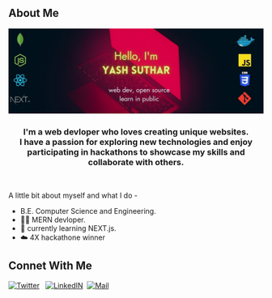
<h2>About Me</h2>
<img src="https://github.com/Yash636261/yash636261/blob/main/GIthub_banner.jpg?raw=true" alt"banner image">
<div align="center">

<h3>
I'm a web devloper who loves creating unique websites.<br>
I have a passion for exploring new technologies and enjoy participating in hackathons to showcase my skills and collaborate with others.
</h3>


</div>
<br/>

A little bit about myself and what I do - 
-  B.E. Computer Science and Engineering.
- 🧑‍🔧 MERN devloper.
- 🚀 currently learning NEXT.js.
- ☁️ 4X hackathone winner

<h2>Connet With Me</h2>
<a href="https://twitter.com/yash__dev"><img src="https://cdn1.iconfinder.com/data/icons/somacro___dpi_social_media_icons_by_vervex-dfjq/500/twitter.png" alt="Twitter" width"32" height="32"></a> &nbsp;
<a href="https://www.linkedin.com/in/yash-suthar-22339124a"><img src="https://www.effa.nl/wp-content/uploads/2018/01/linkedin-logo.png" alt="LinkedIN" width"32" height="32"></a>&nbsp; 
<a href="https://mail.google.com/mail/u/0/?hl=en/#advanced-search/to=ysuthar8055%40gmail.com&query=in%3Adraft&isrefinement=true&todisplay=Yash+Suthar?compose=new"><img src="https://cdn1.iconfinder.com/data/icons/basic-22/512/1047_fav_msg_c-512.png" alt="Mail" width"32" height="32"></a>

<br>  
  
<!--
<p align="left"> <img src="https://komarev.com/ghpvc/?username=yash636261&label=Profile%20views&color=0e75b6&style=flat" alt="yash636261" /> </p>
 


<h2>Stats</h2> 
![](https://github-readme-stats.vercel.app/api?username=yash636261&theme=slateorange&hide_border=true&include_all_commits=false&count_private=true)<br/>
![](https://github-readme-streak-stats.herokuapp.com/?user=yash636261&theme=slateorange&hide_border=true)<br/>
![](https://github-readme-stats.vercel.app/api/top-langs/?username=yash636261&theme=slateorange&hide_border=true&include_all_commits=false&count_private=true&layout=compact)

--!>
